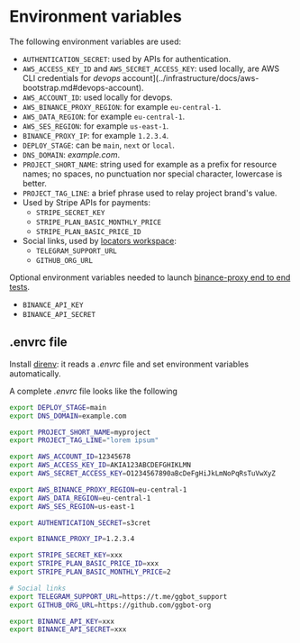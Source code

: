 # Environment variables

The following environment variables are used:

- `AUTHENTICATION_SECRET`: used by APIs for authentication.
- `AWS_ACCESS_KEY_ID` and `AWS_SECRET_ACCESS_KEY`: used locally, are AWS CLI credentials for _devops_ account](../infrastructure/docs/aws-bootstrap.md#devops-account).
- `AWS_ACCOUNT_ID`: used locally for devops.
- `AWS_BINANCE_PROXY_REGION`: for example `eu-central-1`.
- `AWS_DATA_REGION`: for example `eu-central-1`.
- `AWS_SES_REGION`: for example `us-east-1`.
- `BINANCE_PROXY_IP`: for example `1.2.3.4`.
- `DEPLOY_STAGE`: can be `main`, `next` or `local`.
- `DNS_DOMAIN`: _example.com_.
- `PROJECT_SHORT_NAME`: string used for example as a prefix for resource names; no spaces, no punctuation nor special character, lowercase is better.
- `PROJECT_TAG_LINE`: a brief phrase used to relay project brand's value.
- Used by Stripe APIs for payments:
  - `STRIPE_SECRET_KEY`
  - `STRIPE_PLAN_BASIC_MONTHLY_PRICE`
  - `STRIPE_PLAN_BASIC_PRICE_ID`
- Social links, used by [locators workspace](../locators/):
  - `TELEGRAM_SUPPORT_URL`
  - `GITHUB_ORG_URL`

Optional environment variables needed to launch [binance-proxy end to end tests](../binance-proxy/docs/end-to-end-tests.md).

- `BINANCE_API_KEY`
- `BINANCE_API_SECRET`

## .envrc file

Install [direnv](../repository/docs/tech-stack.md#direnv): it reads a _.envrc_ file and set environment variables automatically.

A complete _.envrc_ file looks like the following

```sh
export DEPLOY_STAGE=main
export DNS_DOMAIN=example.com

export PROJECT_SHORT_NAME=myproject
export PROJECT_TAG_LINE="lorem ipsum"

export AWS_ACCOUNT_ID=12345678
export AWS_ACCESS_KEY_ID=AKIA123ABCDEFGHIKLMN
export AWS_SECRET_ACCESS_KEY=O1234567890aBcDeFgHiJkLmNoPqRsTuVwXyZ

export AWS_BINANCE_PROXY_REGION=eu-central-1
export AWS_DATA_REGION=eu-central-1
export AWS_SES_REGION=us-east-1

export AUTHENTICATION_SECRET=s3cret

export BINANCE_PROXY_IP=1.2.3.4

export STRIPE_SECRET_KEY=xxx
export STRIPE_PLAN_BASIC_PRICE_ID=xxx
export STRIPE_PLAN_BASIC_MONTHLY_PRICE=2

# Social links
export TELEGRAM_SUPPORT_URL=https://t.me/ggbot_support
export GITHUB_ORG_URL=https://github.com/ggbot-org

export BINANCE_API_KEY=xxx
export BINANCE_API_SECRET=xxx
```

